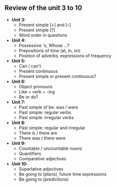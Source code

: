 ## Review of the unit 3 to 10

- **Unit 3:**
    - Present simple \[+\] and \[–\]
    - Present simple \[?\]
    - Word order in questions
- **Unit 4:**
    - Possessive 's, Whose ...?
    - Prepositions of time (at, in, on)
    - Position of adverbs, expressions of frequency
- **Unit 5:**
    - Can / can't
    - Present continuous
    - Present simple or present continuous?
- **Unit 6:**
    - Object pronouns
    - Like + verb + -ing
    - Be or do?       
- **Unit 7:**
    - Past simple of be: was / were
    - Past simple: regular verbs
    - Past simple: irregular verbs
- **Unit 8:**
    - Past simple: regular and irregular
    - There is / there are
    - There was / there were
- **Unit 9:**
    - Countable / uncountable nouns
    - Quantifiers
    - Comparative adjectives
- **Unit 10:**
    - Superlative adjectives
    - Be going to (plans), future time expressions
    - Be going to (predictions)